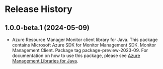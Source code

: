 # Release History

## 1.0.0-beta.1 (2024-05-09)

- Azure Resource Manager Monitor client library for Java. This package contains Microsoft Azure SDK for Monitor Management SDK. Monitor Management Client. Package tag package-preview-2023-09. For documentation on how to use this package, please see [Azure Management Libraries for Java](https://aka.ms/azsdk/java/mgmt).
